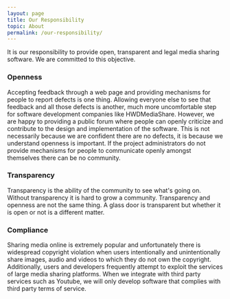```yaml
---
layout: page
title: Our Responsibility
topic: About
permalink: /our-responsibility/
---
```


It is our responsibility to provide open, transparent and legal media sharing software. We are committed to this objective.

### Openness 

Accepting feedback through a web page and providing mechanisms for people to report defects is one thing. Allowing everyone else to see that feedback and all those defects is another, much more uncomfortable step for software development companies like HWDMediaShare. However, we are happy to providing a public forum where people can openly criticize and contribute to the design and implementation of the software. This is not necessarily because we are confident there are no defects, it is because we understand openness is important. If the project administrators do not provide mechanisms for people to communicate openly amongst themselves there can be no community.

### Transparency

Transparency is the ability of the community to see what's going on. Without transparency it is hard to grow a community. Transparency and openness are not the same thing. A glass door is transparent but whether it is open or not is a different matter.

### Compliance

Sharing media online is extremely popular and unfortunately there is widespread copyright violation when users intentionally and unintentionally share images, audio and videos to which they do not own the copyright. Additionally, users and developers frequently attempt to exploit the services of large media sharing platforms. When we integrate with third party services such as Youtube, we will only develop software that complies with third party terms of service.